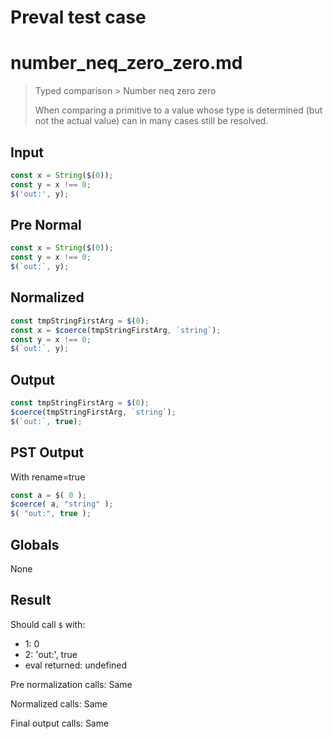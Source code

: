 # Preval test case

# number_neq_zero_zero.md

> Typed comparison > Number neq zero zero
>
> When comparing a primitive to a value whose type is determined (but not the actual value) can in many cases still be resolved.

## Input

`````js filename=intro
const x = String($(0));
const y = x !== 0;
$('out:', y);
`````

## Pre Normal


`````js filename=intro
const x = String($(0));
const y = x !== 0;
$(`out:`, y);
`````

## Normalized


`````js filename=intro
const tmpStringFirstArg = $(0);
const x = $coerce(tmpStringFirstArg, `string`);
const y = x !== 0;
$(`out:`, y);
`````

## Output


`````js filename=intro
const tmpStringFirstArg = $(0);
$coerce(tmpStringFirstArg, `string`);
$(`out:`, true);
`````

## PST Output

With rename=true

`````js filename=intro
const a = $( 0 );
$coerce( a, "string" );
$( "out:", true );
`````

## Globals

None

## Result

Should call `$` with:
 - 1: 0
 - 2: 'out:', true
 - eval returned: undefined

Pre normalization calls: Same

Normalized calls: Same

Final output calls: Same
